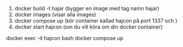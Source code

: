 1. docker build -t hajar                          (bygger en image med tag namn hajar)
2. docker images                                  (visar alla images)
3. docker compose up (kör container kallad hajcon på port 1337 och )
4. docker start hajcon                            (om du vill köra om din docker container)

docker exec -it hajcon bash
docker compose up 
